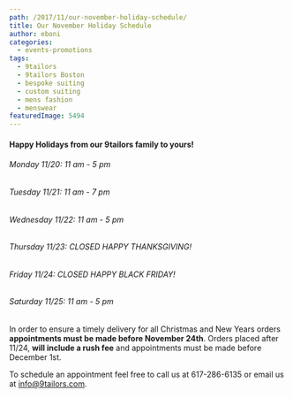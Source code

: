 ```yaml
---
path: /2017/11/our-november-holiday-schedule/
title: Our November Holiday Schedule
author: eboni
categories: 
  - events-promotions
tags: 
  - 9tailors
  - 9tailors Boston
  - bespoke suiting
  - custom suiting
  - mens fashion
  - menswear
featuredImage: 5494
---
```

#### Happy Holidays from our 9tailors family to yours!

###### Monday 11/20: 11 am - 5 pm

###### Tuesday 11/21: 11 am - 7 pm

###### Wednesday 11/22: 11 am - 5 pm

###### Thursday 11/23: CLOSED HAPPY THANKSGIVING!

###### Friday 11/24: CLOSED HAPPY BLACK FRIDAY!

###### Saturday 11/25: 11 am - 5 pm

In order to ensure a timely delivery for all Christmas and New Years orders **appointments must be made before November 24th**. Orders placed after 11/24, **will include a rush fee** and appointments must be made before December 1st.

To schedule an appointment feel free to call us at 617-286-6135 or email us at info@9tailors.com.